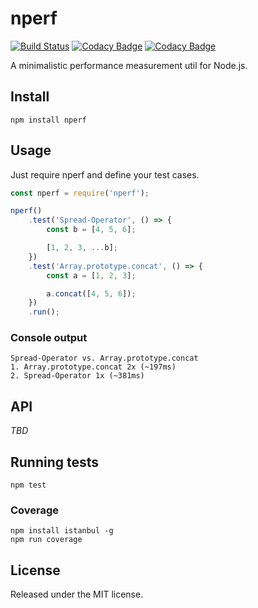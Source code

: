 # nperf

[![Build Status](https://travis-ci.org/spanitz/nperf.svg?branch=master)](https://travis-ci.org/spanitz/nperf) [![Codacy Badge](https://api.codacy.com/project/badge/Coverage/a004b606bba04b23b49cffdbdbaa87fd)](https://www.codacy.com/app/info_75/nperf?utm_source=github.com&amp;utm_medium=referral&amp;utm_content=spanitz/nperf&amp;utm_campaign=Badge_Coverage) [![Codacy Badge](https://api.codacy.com/project/badge/Grade/a004b606bba04b23b49cffdbdbaa87fd)](https://www.codacy.com/app/info_75/nperf?utm_source=github.com&amp;utm_medium=referral&amp;utm_content=spanitz/nperf&amp;utm_campaign=Badge_Grade)

A minimalistic performance measurement util for Node.js.

## Install
```
npm install nperf
```

## Usage
Just require nperf and define your test cases.

```javascript
const nperf = require('nperf');

nperf()
    .test('Spread-Operator', () => {
        const b = [4, 5, 6];

        [1, 2, 3, ...b];
    })
    .test('Array.prototype.concat', () => {
        const a = [1, 2, 3];

        a.concat([4, 5, 6]);
    })
    .run();
```

### Console output
```
Spread-Operator vs. Array.prototype.concat
1. Array.prototype.concat 2x (~197ms)
2. Spread-Operator 1x (~381ms)
```

## API
_TBD_

## Running tests
```
npm test
```

### Coverage
```
npm install istanbul -g
npm run coverage
```

## License

Released under the MIT license.
